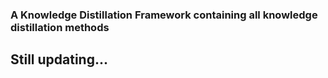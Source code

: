 ### A Knowledge Distillation Framework containing all knowledge distillation methods
## Still updating...
